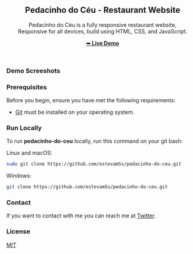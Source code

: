 <div align="center">
  <!--
  ![GitHub repo size](https://img.shields.io/github/repo-size/estevam5s/pedacinho-do-ceu)
  ![GitHub stars](https://img.shields.io/github/stars/estevam5s/pedacinho-do-ceu?style=social)
  ![GitHub forks](https://img.shields.io/github/forks/estevam5s/pedacinho-do-ceu?style=social)
  [![Twitter Follow](https://img.shields.io/twitter/follow/estevam5s_?style=social)](https://twitter.com/intent/follow?screen_name=estevam5s_)
  [![YouTube Video Views](https://img.shields.io/youtube/views/CjVGp5kGHxA?style=social)](https://youtu.be/CjVGp5kGHxA)
  --->
  <br />
  <br />

  <h2 align="center">Pedacinho do Céu - Restaurant Website</h2>

  Pedacinho do Céu is a fully responsive restaurant website, <br />Responsive for all devices, build using HTML, CSS, and JavaScript.

  <a href="https://pedacinhodoceuwebsite.vercel.app"><strong>➥ Live Demo</strong></a>

</div>

<br />

### Demo Screeshots

### Prerequisites

Before you begin, ensure you have met the following requirements:

* [Git](https://git-scm.com/downloads "Download Git") must be installed on your operating system.

### Run Locally

To run **pedacinho-do-ceu** locally, run this command on your git bash:

Linux and macOS:

```bash
sudo git clone https://github.com/estevam5s/pedacinho-do-ceu.git
```

Windows:

```bash
git clone https://github.com/estevam5s/pedacinho-do-ceu.git
```

### Contact

If you want to contact with me you can reach me at [Twitter](https://twitter.com/estevamSouza199).

### License

[MIT](https://choosealicense.com/licenses/mit/)
